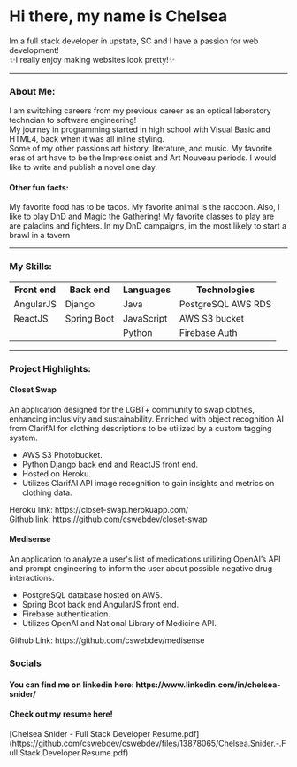 <div>
<h1>
  Hi there, my name is Chelsea
</h1> 
  Im a full stack developer in upstate, SC and I have a passion for web development! 
   <br>
  ✨I really enjoy making websites look pretty!✨
</div>
<hr>
<h3>About Me:</h3>

<p>
   I am switching careers from my previous career as an optical laboratory techncian to software engineering! 
  <br>
 My journey in programming started in high school with Visual Basic and HTML4, back when it was all inline styling.
  <br>
  Some of my other passions art history, literature, and music. My favorite eras of art have to be the Impressionist and Art Nouveau periods. I would like to write and publish a novel one day.
  <br>
  
<p>
  <h4>
  Other fun facts:
  </h4>
  My favorite food has to be tacos. My favorite animal is the raccoon. Also, I like to play DnD and Magic the Gathering! My favorite classes to play are are paladins and fighters. In my DnD campaigns, im the most likely to start a brawl in a tavern  
</p>
 
</p>
<hr>
<h3>My Skills:</h3>
<table>
  <tr>
    <th>Front end</th>
    <th>Back end</th>
    <th>Languages</th>
    <th>Technologies</th>
  </tr>
  <tr>
    <td>AngularJS</td>
    <td>Django</td>
    <td>Java</td>
    <td>PostgreSQL AWS RDS</td>
  </tr>
  <tr>
    <td>ReactJS</td>
    <td>Spring Boot</td>
    <td>JavaScript</td>
    <td>AWS S3 bucket</td>
  </tr>
  <tr>
  <td></td>
  <td></td>
  <td>Python</td>
  <td>Firebase Auth</td>
</tr>
</table>
<hr>
<p>
<h3>Project Highlights:</h3>
  <h4>Closet Swap</h4>
  <p>
    An application designed for the LGBT+ community to swap clothes, enhancing inclusivity and sustainability. Enriched with object recognition AI from ClarifAI for clothing descriptions to be utilized by a custom tagging system. 
    <ul>
      <li>
        AWS S3 Photobucket.
      </li>
      <li>
        Python Django back end and ReactJS front end.
      </li>
      <li>
      Hosted on Heroku.
      </li>
      <li>
        Utilizes ClarifAI API image recognition to gain insights and metrics on clothing data.
      </li>
    </ul>
  Heroku link: https://closet-swap.herokuapp.com/
  <br>
  Github link: https://github.com/cswebdev/closet-swap
</p>
  <p>  
  <h4>Medisense</h4>
    <p>
      An application to analyze a user's list of medications utilizing OpenAI’s API and prompt engineering to inform the user about possible negative drug interactions.
      <ul>
        <li>
          PostgreSQL database hosted on AWS.
        </li>
         <li>
          Spring Boot back end AngularJS front end.
        </li>
        <li>
          Firebase authentication.
        </li>
        <li>
          Utilizes OpenAI and National Library of Medicine API.
        </li>
      </ul>
      Github Link: https://github.com/cswebdev/medisense
    </p>
  </p>
</p>
<h3>Socials</h3>
<h4>You can find me on linkedin here: https://www.linkedin.com/in/chelsea-snider/</h4>
<h4>Check out my resume here!</h4>
[Chelsea Snider - Full Stack Developer Resume.pdf](https://github.com/cswebdev/cswebdev/files/13878065/Chelsea.Snider.-.Full.Stack.Developer.Resume.pdf)

